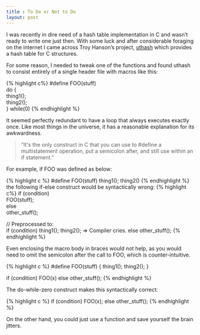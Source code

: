 ```yaml
---
title : To Do or Not to Do
layout: post
---
```


I was recently in dire need of a hash table implementation in C and wasn’t ready to write one just then. With some luck and after considerable foraging on the internet I came across Troy Hanson’s project, [uthash](http://troydhanson.github.io/uthash/userguide.html) which provides a hash table for C structures.

For some reason, I needed to tweak one of the functions and found uthash to consist entirely of a single header file with macros like this:

{% highlight c%}
#define FOO(stuff)        \
do {                      \
    thing1();             \
    thing2();             \
} while(0)
{% endhighlight %}

It seemed perfectly redundant to have a loop that always executes exactly once. Like most things in the universe, it has a reasonable explanation for its awkwardness.

>“It's the only construct in C that you can use to #define a multistatement operation, put a semicolon after, and still use within an if statement.”

For example, if FOO was defined as below:

{% highlight c %}
#define FOO(stuff) thing1(); thing2()
{% endhighlight %}
the following if-else construct would be syntactically wrong:
{% highlight c%}
if (condition)                     
    FOO(stuff);                  
else                                   
    other_stuff();                 
                                       

// Preprocessed to:                                       
if (condition)
    thing1();
    thing2();  => Compiler cries.
else
    other_stuff();
{% endhighlight %}

Even enclosing the macro body in braces would not help, as you would need to omit the semicolon after the call to FOO, which is counter-intuitive.

{% highlight c %}
#define FOO(stuff) { thing1(); thing2(); }

if (condition)
    FOO(x)
else
    other_stuff();
{% endhighlight %}

The do-while-zero construct makes this syntactically correct:

{% highlight c %}
if (condition)
    FOO(x);
else
    other_stuff();
{% endhighlight %}

On the other hand, you could just use a function and save yourself the brain jitters.